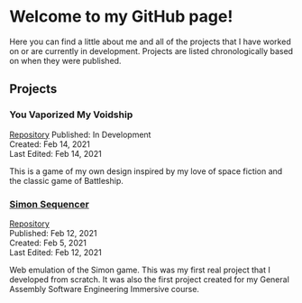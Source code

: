 # Welcome to my GitHub page!

Here you can find a little about me and all of the projects that I have worked on or are currently in development. Projects are listed chronologically based on when they were published.

## Projects

### You Vaporized My Voidship
[Repository](https://github.com/CorwinDickey/CorwinDickey.github.io/tree/main/you_vaporized_my_voidship)
Published: In Development  
Created: Feb 14, 2021  
Last Edited: Feb 14, 2021  

This is a game of my own design inspired by my love of space fiction and the classic game of Battleship.  

### [Simon Sequencer](https://corwindickey.github.io/simon_sequencer/) 
[Repository](https://github.com/CorwinDickey/CorwinDickey.github.io/tree/main/simon_sequencer)  
Published: Feb 12, 2021  
Created: Feb 5, 2021  
Last Edited: Feb 12, 2021  

Web emulation of the Simon game. This was my first real project that I developed from scratch. It was also the first project created for my General Assembly Software Engineering Immersive course.  
